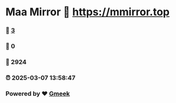 # Maa Mirror :link: https://mmirror.top 
### :page_facing_up: [3](https://mmirror.top/tag.html) 
### :speech_balloon: 0 
### :hibiscus: 2924 
### :alarm_clock: 2025-03-07 13:58:47 
### Powered by :heart: [Gmeek](https://github.com/Meekdai/Gmeek)
